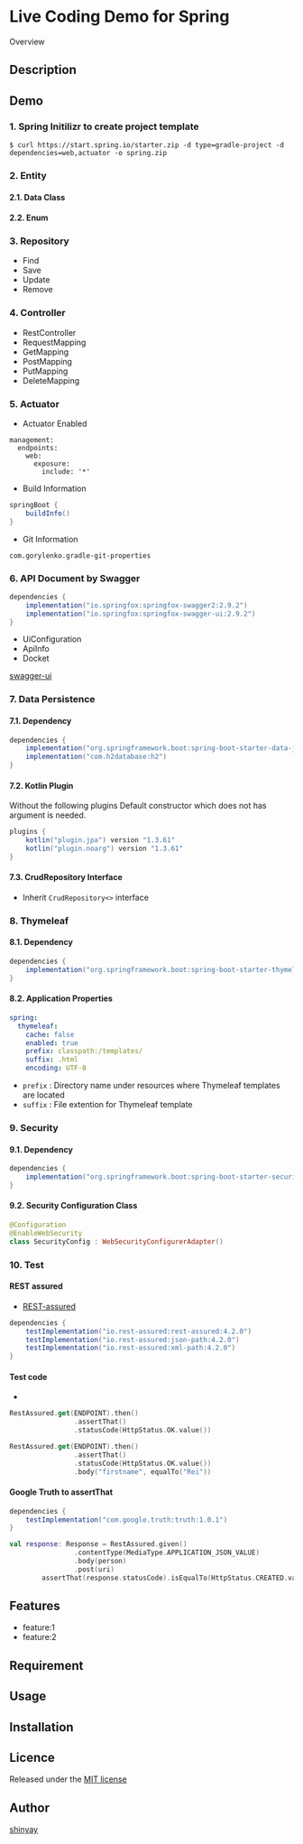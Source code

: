 # Live Coding Demo for Spring

Overview

## Description

## Demo

### 1. Spring Initilizr to create project template

```
$ curl https://start.spring.io/starter.zip -d type=gradle-project -d dependencies=web,actuator -o spring.zip
```

### 2. Entity
#### 2.1. Data Class
#### 2.2. Enum

### 3. Repository
- Find
- Save
- Update
- Remove

### 4. Controller
- RestController
- RequestMapping
- GetMapping
- PostMapping
- PutMapping
- DeleteMapping

### 5. Actuator
- Actuator Enabled
```
management:
  endpoints:
    web:
      exposure:
        include: '*'
```

- Build Information
```gradle
springBoot {
	buildInfo()
}
```

- Git Information
```
com.gorylenko.gradle-git-properties
```

### 6. API Document by Swagger

```gradle
dependencies {
	implementation("io.springfox:springfox-swagger2:2.9.2")
	implementation("io.springfox:springfox-swagger-ui:2.9.2")
}
```

- UiConfiguration
- ApiInfo
- Docket

[swagger-ui](http://localhost:8080/swagger-ui.html)

### 7. Data Persistence

#### 7.1. Dependency
```gradle
dependencies {
	implementation("org.springframework.boot:spring-boot-starter-data-jpa")
	implementation("com.h2database:h2")
}
```

#### 7.2. Kotlin Plugin
Without the following plugins Default constructor which does not has argument is needed.

```gradle
plugins {
	kotlin("plugin.jpa") version "1.3.61"
	kotlin("plugin.noarg") version "1.3.61"
}
```

#### 7.3. CrudRepository Interface
- Inherit `CrudRepository<>` interface

### 8. Thymeleaf
#### 8.1. Dependency
```gradle
dependencies {
	implementation("org.springframework.boot:spring-boot-starter-thymeleaf")
}
```

#### 8.2. Application Properties
```yaml
spring:
  thymeleaf:
    cache: false
    enabled: true
    prefix: classpath:/templates/
    suffix: .html
    encoding: UTF-8
```

- `prefix` : Directory name under resources where Thymeleaf templates are located
- `suffix` : File extention for Thymeleaf template

### 9. Security
#### 9.1. Dependency
```gradle
dependencies {
	implementation("org.springframework.boot:spring-boot-starter-security")
}
```

#### 9.2. Security Configuration Class
```kotlin
@Configuration
@EnableWebSecurity
class SecurityConfig : WebSecurityConfigurerAdapter()
```

### 10. Test
#### REST assured
- [REST-assured](http://rest-assured.io)

```gradle
dependencies {
	testImplementation("io.rest-assured:rest-assured:4.2.0")
	testImplementation("io.rest-assured:json-path:4.2.0")
	testImplementation("io.rest-assured:xml-path:4.2.0")
}
```

#### Test code
- 
```kotlin
RestAssured.get(ENDPOINT).then()
				.assertThat()
				.statusCode(HttpStatus.OK.value())
```

```kotlin
RestAssured.get(ENDPOINT).then()
				.assertThat()
				.statusCode(HttpStatus.OK.value())
				.body("firstname", equalTo("Rei"))
```

#### Google Truth to assertThat

```gradle
dependencies {
	testImplementation("com.google.truth:truth:1.0.1")
}
```

```kotlin
val response: Response = RestAssured.given()
				.contentType(MediaType.APPLICATION_JSON_VALUE)
				.body(person)
				.post(uri)
		assertThat(response.statusCode).isEqualTo(HttpStatus.CREATED.value())
```

## Features

- feature:1
- feature:2

## Requirement

## Usage

## Installation

## Licence

Released under the [MIT license](https://gist.githubusercontent.com/shinyay/56e54ee4c0e22db8211e05e70a63247e/raw/34c6fdd50d54aa8e23560c296424aeb61599aa71/LICENSE)

## Author

[shinyay](https://github.com/shinyay)
